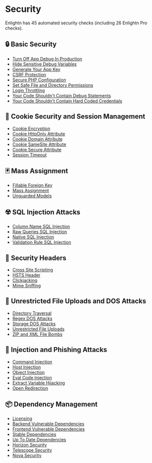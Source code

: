 # Security

Enlightn has 45 automated security checks (including 26 Enlightn Pro checks).

## :lock: Basic Security
- [Turn Off App Debug In Production](app-debug-analyzer.html)
- [Hide Sensitive Debug Variables](app-debug-hide-analyzer.html)
- [Generate Your App Key](app-key-analyzer.html)
- [CSRF Protection](csrf-analyzer.html)
- [Secure PHP Configuration](php-ini-analyzer.html)
- [Set Safe File and Directory Permissions](file-permissions-analyzer.html)
- [Login Throttling](login-throttling-analyzer.html)
- [Your Code Shouldn't Contain Debug Statements](debug-statement-analyzer.html) <Badge text="PRO" type="tip"/>
- [Your Code Shouldn't Contain Hard Coded Credentials](hard-coded-credentials-analyzer.html) <Badge text="PRO" type="tip"/>

## :cookie: Cookie Security and Session Management
- [Cookie Encryption](encrypted-cookies-analyzer.html)
- [Cookie HttpOnly Attribute](http-only-cookie-analyzer.html)
- [Cookie Domain Attribute](cookie-domain-analyzer.html) <Badge text="PRO" type="tip"/>
- [Cookie SameSite Attribute](same-site-cookie-analyzer.html) <Badge text="PRO" type="tip"/>
- [Cookie Secure Attribute](secure-cookie-analyzer.md) <Badge text="PRO" type="tip"/>
- [Session Timeout](session-timeout-analyzer.html) <Badge text="PRO" type="tip"/>

## :black_joker: Mass Assignment
- [Fillable Foreign Key](fillable-foreign-key-analyzer.html)
- [Mass Assignment](mass-assignment-analyzer.html)
- [Unguarded Models](unguarded-models-analyzer.html)

## :radioactive: SQL Injection Attacks
- [Column Name SQL Injection](column-name-sql-injection-analyzer.html) <Badge text="PRO" type="tip"/>
- [Raw Queries SQL Injection](raw-sql-injection-analyzer.html) <Badge text="PRO" type="tip"/>
- [Native SQL Injection](sql-injection-analyzer.html) <Badge text="PRO" type="tip"/>
- [Validation Rule SQL Injection](validation-sql-injection-analyzer.html) <Badge text="PRO" type="tip"/>

## :scroll: Security Headers
- [Cross Site Scripting](xss-analyzer.html)
- [HSTS Header](hsts-header-analyzer.html)
- [Clickjacking](clickjacking-analyzer.html) <Badge text="PRO" type="tip"/>
- [Mime Sniffing](mime-sniffing-analyzer.html) <Badge text="PRO" type="tip"/>

## :file_folder: Unrestricted File Uploads and DOS Attacks
- [Directory Traversal](directory-traversal-analyzer.html) <Badge text="PRO" type="tip"/>
- [Regex DOS Attacks](regex-dos-analyzer.html) <Badge text="PRO" type="tip"/>
- [Storage DOS Attacks](file-size-validation-analyzer.html) <Badge text="PRO" type="tip"/>
- [Unrestricted File Uploads](unrestricted-file-upload-analyzer.html) <Badge text="PRO" type="tip"/>
- [ZIP and XML File Bombs](file-bomb-validation-analyzer.html) <Badge text="PRO" type="tip"/>

## :syringe: Injection and Phishing Attacks
- [Command Injection](command-injection-analyzer.html) <Badge text="PRO" type="tip"/>
- [Host Injection](host-injection-analyzer.html) <Badge text="PRO" type="tip"/>
- [Object Injection](object-injection-analyzer.html) <Badge text="PRO" type="tip"/>
- [Eval Code Injection](eval-analyzer.html) <Badge text="PRO" type="tip"/>
- [Extract Variable Hijacking](extract-analyzer.html) <Badge text="PRO" type="tip"/>
- [Open Redirection](open-redirection-analyzer.html) <Badge text="PRO" type="tip"/>

## :package: Dependency Management
- [Licensing](license-analyzer.html)
- [Backend Vulnerable Dependencies](vulnerable-dependency-analyzer.html)
- [Frontend Vulnerable Dependencies](frontend-vulnerable-dependency-analyzer.html)
- [Stable Dependencies](stable-dependency-analyzer.html)
- [Up To Date Dependencies](up-to-date-dependency-analyzer.html)
- [Horizon Security](horizon-security-analyzer.html) <Badge text="PRO" type="tip"/>
- [Telescope Security](telescope-security-analyzer.html) <Badge text="PRO" type="tip"/>
- [Nova Security](nova-security-analyzer.html) <Badge text="PRO" type="tip"/>